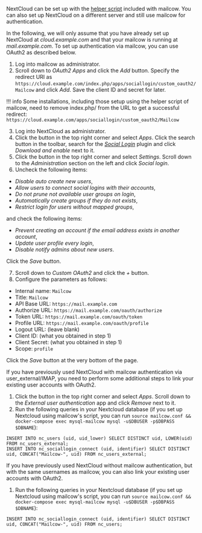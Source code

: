 NextCloud can be set up with the [helper script](https://github.com/mailcow/mailcow-dockerized/raw/master/helper-scripts/nextcloud.sh) included with mailcow. You can also set up NextCloud on a different server and still use mailcow for authentication.

In the following, we will only assume that you have already set up NextCloud at _cloud.example.com_ and that your mailcow is running at _mail.example.com_.
To set up authentication via mailcow, you can use OAuth2 as described below. 

1. Log into mailcow as administrator.
2. Scroll down to _OAuth2 Apps_ and click the _Add_ button. Specify the redirect URI as `https://cloud.example.com/index.php/apps/sociallogin/custom_oauth2/Mailcow` and click _Add_. Save the client ID and secret for later.

!!! info
    Some installations, including those setup using the helper script of mailcow, need to remove index.php/ from the URL to get a successful redirect: `https://cloud.example.com/apps/sociallogin/custom_oauth2/Mailcow`

3. Log into NextCloud as administrator.
4. Click the button in the top right corner and select _Apps_. Click the search button in the toolbar, search for the [_Social Login_](https://apps.nextcloud.com/apps/sociallogin) plugin and click _Download and enable_ next to it.
5. Click the button in the top right corner and select _Settings_. Scroll down to the _Administration_ section on the left and click _Social login_.
6. Uncheck the following items:
  - _Disable auto create new users_,
  - _Allow users to connect social logins with their accounts_,
  - _Do not prune not available user groups on login_,
  - _Automatically create groups if they do not exists_,
  - _Restrict login for users without mapped groups_,

  and check the following items:
  - _Prevent creating an account if the email address exists in another account_,
  - _Update user profile every login_,
  - _Disable notify admins about new users_.

  Click the _Save_ button.

7. Scroll down to _Custom OAuth2_ and click the _+_ button. 
8. Configure the parameters as follows:
  - Internal name: `Mailcow`
  - Title: `Mailcow`
  - API Base URL: `https://mail.example.com`
  - Authorize URL: `https://mail.example.com/oauth/authorize`
  - Token URL: `https://mail.example.com/oauth/token`
  - Profile URL: `https://mail.example.com/oauth/profile`
  - Logout URL: (leave blank)
  - Client ID: (what you obtained in step 1)
  - Client Secret: (what you obtained in step 1)
  - Scope: `profile`

Click the _Save_ button at the very bottom of the page.

If you have previously used NextCloud with mailcow authentication via user\_external/IMAP, you need to perform some additional steps to link your existing user accounts with OAuth2.

1. Click the button in the top right corner and select _Apps_. Scroll down to the _External user authentication_ app and click _Remove_ next to it.
2. Run the following queries in your Nextcloud database (if you set up Nextcloud using mailcow's script, you can run `source mailcow.conf && docker-compose exec mysql-mailcow mysql -u$DBUSER -p$DBPASS $DBNAME`):
```
INSERT INTO nc_users (uid, uid_lower) SELECT DISTINCT uid, LOWER(uid) FROM nc_users_external;
INSERT INTO nc_sociallogin_connect (uid, identifier) SELECT DISTINCT uid, CONCAT("Mailcow-", uid) FROM nc_users_external;
```

If you have previously used NextCloud without mailcow authentication, but with the same usernames as mailcow, you can also link your existing user accounts with OAuth2.

1. Run the following queries in your Nextcloud database (if you set up Nextcloud using mailcow's script, you can run `source mailcow.conf && docker-compose exec mysql-mailcow mysql -u$DBUSER -p$DBPASS $DBNAME`):
```
INSERT INTO nc_sociallogin_connect (uid, identifier) SELECT DISTINCT uid, CONCAT("Mailcow-", uid) FROM nc_users;
```
